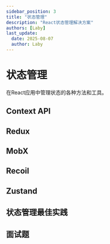 ```yaml
---
sidebar_position: 3
title: "状态管理"
description: "React状态管理解决方案"
authors: [Laby]
last_update:
  date: 2025-08-07
  author: Laby
---
```


# 状态管理

在React应用中管理状态的各种方法和工具。

## Context API

## Redux

## MobX

## Recoil

## Zustand

## 状态管理最佳实践

## 面试题 